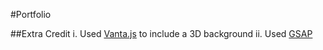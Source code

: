 #Portfolio

##Extra Credit
i. Used [Vanta.js](https://www.vantajs.com/?effect=net) to include a 3D background
ii. Used [GSAP](https://gsap.com/)